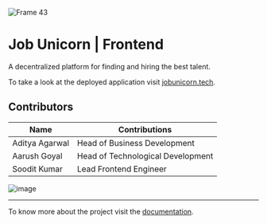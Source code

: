 ![Frame 43](https://user-images.githubusercontent.com/64161383/132104171-8e29e39f-b454-4d47-8f7d-b4809f739929.png)

# Job Unicorn | Frontend

A decentralized platform for finding and hiring the best talent.

To take a look at the deployed application visit [jobunicorn.tech](https://jobunicorn.tech/).

## Contributors

<div>

| Name | Contributions |
|------|-------------------------------------------|
| Aditya Agarwal | Head of Business Development |
| Aarush Goyal | Head of Technological Development |
| Soodit Kumar | Lead Frontend Engineer |

![image](https://user-images.githubusercontent.com/64161383/131865229-b3ac129f-8dfb-4e4f-b806-8e9f13ea85f8.png)

</div>

---

To know more about the project visit the [documentation](https://job-unicorn.github.io/docs/).

